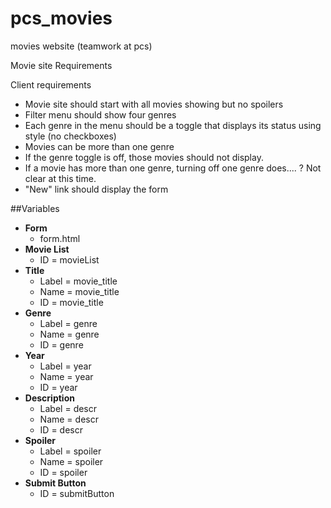 pcs_movies
==========

movies website (teamwork at pcs)

Movie site Requirements

Client requirements

- Movie site should start with all movies showing but no spoilers
- Filter menu should show four genres
- Each genre in the menu should be a toggle that displays its status using style (no checkboxes)
- Movies can be more than one genre
- If the genre toggle is off, those movies should not display. 
- If a movie has more than one genre, turning off one genre does.... ? Not clear at this time. 
- "New" link should display the form

##Variables
* **Form**  
  * form.html
* **Movie List**  
  * ID = movieList
* **Title**  
  * Label = movie_title
  * Name = movie_title
  * ID = movie_title
* **Genre**  
  * Label = genre
  * Name = genre
  * ID = genre
* **Year**  
  * Label = year
  * Name = year
  * ID = year
* **Description**  
  * Label = descr
  * Name = descr
  * ID = descr
* **Spoiler**  
  * Label = spoiler
  * Name = spoiler
  * ID = spoiler
* **Submit Button**  
  * ID = submitButton


